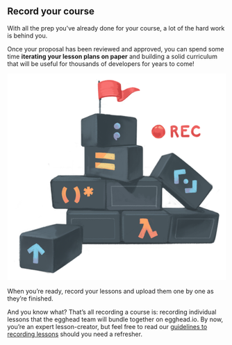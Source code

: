 ## Record your course
With all the prep you've already done for your course, a lot of the hard work is behind you.

Once your proposal has been reviewed and approved, you can spend some time **iterating your lesson plans on paper** and building a solid curriculum that will be useful for thousands of developers for years to come!

![building_a_course](static/illos/ch3_s5_buildingcourse.png)

When you’re ready, record your lessons and upload them one by one as they’re finished.

And you know what? That’s all recording a course is: recording individual lessons that the egghead team will bundle together on egghead.io. By now, you’re an expert lesson-creator, but feel free to read our [guidelines to recording lessons](#record-your-lesson) should you need a refresher.
